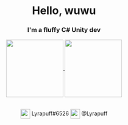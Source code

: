 <div align="center">
  <h1>Hello, wuwu</h1>
  <h3>I'm a fluffy C# Unity dev</h3>

  <a href="https://github.com/lyrapuff">
    <img align="center" height="150" src="https://github-readme-stats.vercel.app/api?username=lyrapuff&show_icons=true&theme=dracula&custom_title=How%20fluffy%20I%20was&count_private=true&hide_border=true" />
  </a>
  <a href="https://github.com/lyrapuff">
    <img align="center" height="150" src="https://github-readme-stats.vercel.app/api/top-langs/?username=lyrapuff&langs_count=8&theme=dracula&hide_border=true&count_private=true&layout=compact" />
  </a>
  
<br><span>
  <img width="25" valign="middle" src="https://cdn3.iconfinder.com/data/icons/popular-services-brands-vol-2/512/discord-512.png" />
  Lyrapuff#6526
</span>
<span>
  <img width="25" valign="middle" src="https://upload.wikimedia.org/wikipedia/commons/thumb/8/82/Telegram_logo.svg/1024px-Telegram_logo.svg.png" />
  @Lyrapuff
</span>
</div>
